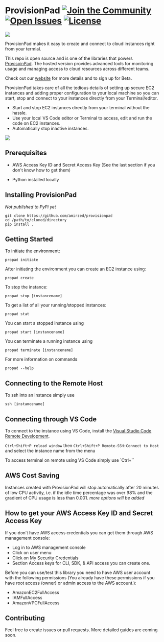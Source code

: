 # ProvisionPad [![Join the Community](https://img.shields.io/badge/Join%20the%20community-blueviolet.svg)](https://spectrum.chat/provisionpad/)  [![Open Issues](https://img.shields.io/github/issues-raw/provisionpad/provisionpad.svg)](https://github.com/provisionpad/provisionpad/issues) [![License](https://img.shields.io/badge/License-Apache%202.0-blue.svg)](https://github.com/provisionpad/provisionpad/blob/master/LICENSE)

[<img src="https://www.provisionpad.com/logo.png" />](https://provisionpad.com/?ref=github)

ProvisionPad makes it easy to create and connect to cloud instances right from your termial.

This repo is open source and is one of the libraries that powers [ProvisoinPad](https://provisionpad.com/?ref=github). The hosted version provides advanced tools for monitoring usage and managing access to cloud resources across different teams. 

Check out our [website](https://provisionpad.com/?ref=github) for more details and to sign up for Beta.

ProvisionPad takes care of all the tedious details of setting up secure EC2 instances and adding proper configuration to your local machine so you can start, stop and connect to your instances directly from your Terminal/editor.

- Start and stop EC2 instances directly from your terminal without the hassle.
- Use your local VS Code editor or Terminal to access, edit and run the code on EC2 instances.
- Automatically stop inactive instances.


<img src="https://i.ibb.co/Lt6yZh8/propad.png" />


## Prerequisites

- AWS Access Key ID and Secret Access Key (See the last section if you don't know how to get them)

- Python installed locally


## Installing ProvisionPad
*Not published to PyPi yet*

```
git clone https://github.com/amirzed/provisionpad
cd /path/to/cloned/directory
pip install .
```

## Getting Started


To initiate the environment:

```
propad initiate
```

After initiating the environment you can create an EC2 instance using:

```
propad create
```

To stop the instance:
```
propad stop [instancename]
```

To get a list of all your running/stopped instances:
```
propad stat
```

You can start a stopped instance using

```
propad start [instancename]
```

You can terminate a running instance using

```
propad terminate [instancename]
```

For more information on commands

```
propad --help
```

## Connecting to the Remote Host

To ssh into an instance simply use

```
ssh [instancename]
```


## Connecting through VS Code
To connect to the instance using VS Code, install the [Visual Studio Code Remote Development](https://code.visualstudio.com/docs/remote/remote-overview).

`Ctrl+Shift+P reload window` then
`Ctrl+Shift+P Remote-SSH:Connect to Host`
and select the instance name from the menu

To access terminal on remote using VS Code simply use `Ctrl+``


## AWS Cost Saving

Instances created with ProvisionPad will stop automatically after 20 minutes
of low CPU activity, i.e. if the idle time percentage was over 98% and the
gradient of CPU usage is less than 0.001. *more options will be added*

## How to get your AWS Access Key ID and Secret Access Key

If you don't have AWS access credentials you can get them through AWS management console:

- Log in to AWS management console
- Click on user menu
- Click on My Security Credentials
- Section Access keys for CLI, SDK, & API access you can create one.

Before you can use/test this library you need to have AWS user account with
the following permissions (You already have these permissions if you have root access
(owner) or admin access to the AWS account.):

- AmazonEC2FullAccess
- IAMFullAccess
- AmazonVPCFullAccess

## Contributing

Feel free to create issues or pull requests. More detailed guides are coming soon.
